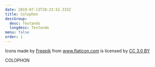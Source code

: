 ```yaml
---
date: 2019-07-13T20:23:52.315Z
title: Colophon
descGroup:
  desc: Testando
  longdesc: Testando
menu: false
order: 1
---
```

<div>Icons made by <a href="https://www.freepik.com/" title="Freepik">Freepik</a> from <a href="https://www.flaticon.com/"             title="Flaticon">www.flaticon.com</a> is licensed by <a href="http://creativecommons.org/licenses/by/3.0/"             title="Creative Commons BY 3.0" target="_blank">CC 3.0 BY</a></div>

COLOPHON
